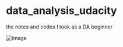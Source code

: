 # data_analysis_udacity
the notes and codes I took as a DA beginner  

![image](http://github.com/yiyangd/data_analysis_udacity/master/images/nd002-cn-advanced.jpg)
